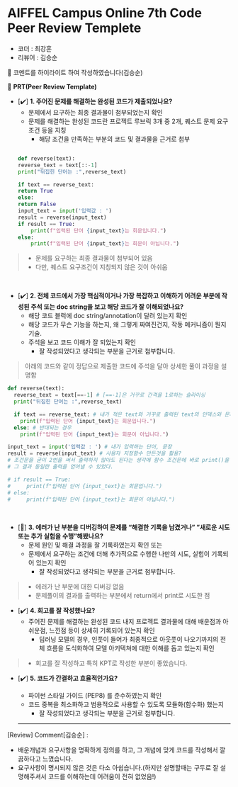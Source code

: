 # AIFFEL Campus Online 7th Code Peer Review Templete

- 코더 : 최강훈
- 리뷰어 : 김승순
  
📌 코멘트를 하이라이트 하여 작성하였습니다(김승순)


🔑 **PRT(Peer Review Template)**

- [✔️]  **1. 주어진 문제를 해결하는 완성된 코드가 제출되었나요?**
    - 문제에서 요구하는 최종 결과물이 첨부되었는지 확인
    - 문제를 해결하는 완성된 코드란 프로젝트 루브릭 3개 중 2개, 
    퀘스트 문제 요구조건 등을 지칭
        - 해당 조건을 만족하는 부분의 코드 및 결과물을 근거로 첨부        
    ```python
    
    def reverse(text):
  reverse_text = text[::-1]
  print("뒤집힌 단어는 :",reverse_text)

  if text == reverse_text:
    return True
  else:
    return False
    input_text = input('입력값 : ')
    result = reverse(input_text)
    if result == True:
        print(f"입력된 단어 {input_text}는 회문입니다.")
    else:
        print(f"입력된 단어 {input_text}는 회문이 아닙니다.")
    ```

> - 문제를 요구하는 최종 결과물이 첨부되어 있음
> - 다만, 퀘스트 요구조건이 지칭되지 않은 것이 아쉬움

<br>

- [✔️]  **2. 전체 코드에서 가장 핵심적이거나 가장 복잡하고 이해하기 어려운 부분에 작성된 
주석 또는 doc string을 보고 해당 코드가 잘 이해되었나요?**
    - 해당 코드 블럭에 doc string/annotation이 달려 있는지 확인
    - 해당 코드가 무슨 기능을 하는지, 왜 그렇게 짜여진건지, 작동 메커니즘이 뭔지 기술.
    - 주석을 보고 코드 이해가 잘 되었는지 확인
        - 잘 작성되었다고 생각되는 부분을 근거로 첨부합니다.

> 아래의 코드와 같이 정답으로 제출한 코드에 주석을 달아 상세한 풀이 과정을 설명함

```python
def reverse(text):
  reverse_text = text[==-1] # [==-1]은 거꾸로 간격을 1로하는 슬라이싱
  print("뒤집힌 단어는 :",reverse_text)

  if text == reverse_text: # 내가 적은 text와 거꾸로 출력된 text의 인덱스와 문자열이 같을 경우
    print(f"입력된 단어 {input_text}는 회문입니다.")
  else: # 반대되는 경우
    print(f"입력된 단어 {input_text}는 회문이 아닙니다.")

input_text = input('입력값 : ') # 내가 입력하는 단어, 문장
result = reverse(input_text) # 사용자 지정함수 만든것을 활용?
# 조건문을 굳이 2번을 써서 출력하지 않아도 된다는 생각에 함수 조건문에 바로 print()을 적용 해봤다.
# 그 결과 동일한 출력을 얻어낼 수 있었다.

# if result == True:
#     print(f"입력된 단어 {input_text}는 회문입니다.")
# else:
#     print(f"입력된 단어 {input_text}는 회문이 아닙니다.")

```
<br>


- [🔺]  **3. 에러가 난 부분을 디버깅하여 문제를 “해결한 기록을 남겼거나” 
”새로운 시도 또는 추가 실험을 수행”해봤나요?**
    - 문제 원인 및 해결 과정을 잘 기록하였는지 확인 또는
    - 문제에서 요구하는 조건에 더해 추가적으로 수행한 나만의 시도, 
    실험이 기록되어 있는지 확인
        - 잘 작성되었다고 생각되는 부분을 근거로 첨부합니다.

> - 에러가 난 부분에 대한 디버깅 없음
> - 문제풀이의 결과를 출력하는 부분에서 return에서 print로 시도한 점

- [✔️]  **4. 회고를 잘 작성했나요?**
    - 주어진 문제를 해결하는 완성된 코드 내지 프로젝트 결과물에 대해
    배운점과 아쉬운점, 느낀점 등이 상세히 기록되어 있는지 확인
        - 딥러닝 모델의 경우,
        인풋이 들어가 최종적으로 아웃풋이 나오기까지의 전체 흐름을 도식화하여 
        모델 아키텍쳐에 대한 이해를 돕고 있는지 확인

> - 회고를 잘 작성하고 특히 KPT로 작성한 부분이 좋았습니다.

- [✔️]  **5. 코드가 간결하고 효율적인가요?**
    - 파이썬 스타일 가이드 (PEP8) 를 준수하였는지 확인
    - 코드 중복을 최소화하고 범용적으로 사용할 수 있도록 모듈화(함수화) 했는지
        - 잘 작성되었다고 생각되는 부분을 근거로 첨부합니다.
     
    ---

[Review]
Comment[김승순] :
- 배운개념과 요구사항을 명확하게 정의를 하고, 그 개념에 맞게 코드를 작성해서 깔끔하다고 느꼈습니다.
- 요구사항이 명시되지 않은 것은 다소 아쉽습니다.(하지만 설명할때는 구두로 잘 설명해주셔서 코드를 이해하는데 어려움이 전혀 없었음!)
